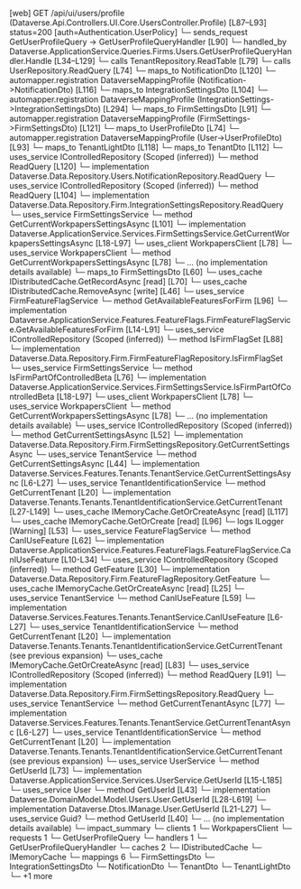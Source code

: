 [web] GET /api/ui/users/profile  (Dataverse.Api.Controllers.UI.Core.UsersController.Profile)  [L87–L93] status=200 [auth=Authentication.UserPolicy]
  └─ sends_request GetUserProfileQuery -> GetUserProfileQueryHandler [L90]
    └─ handled_by Dataverse.ApplicationService.Queries.Firms.Users.GetUserProfileQueryHandler.Handle [L34–L129]
      └─ calls TenantRepository.ReadTable [L79]
      └─ calls UserRepository.ReadQuery [L74]
      └─ maps_to NotificationDto [L120]
        └─ automapper.registration DataverseMappingProfile (Notification->NotificationDto) [L116]
      └─ maps_to IntegrationSettingsDto [L104]
        └─ automapper.registration DataverseMappingProfile (IntegrationSettings->IntegrationSettingsDto) [L294]
      └─ maps_to FirmSettingsDto [L91]
        └─ automapper.registration DataverseMappingProfile (FirmSettings->FirmSettingsDto) [L121]
      └─ maps_to UserProfileDto [L74]
        └─ automapper.registration DataverseMappingProfile (User->UserProfileDto) [L93]
      └─ maps_to TenantLightDto [L118]
      └─ maps_to TenantDto [L112]
      └─ uses_service IControlledRepository<Notification> (Scoped (inferred))
        └─ method ReadQuery [L120]
          └─ implementation Dataverse.Data.Repository.Users.NotificationRepository.ReadQuery
      └─ uses_service IControlledRepository<IntegrationSettings> (Scoped (inferred))
        └─ method ReadQuery [L104]
          └─ implementation Dataverse.Data.Repository.Firm.IntegrationSettingsRepository.ReadQuery
      └─ uses_service FirmSettingsService
        └─ method GetCurrentWorkpapersSettingsAsync [L101]
          └─ implementation Dataverse.ApplicationService.Services.FirmSettingsService.GetCurrentWorkpapersSettingsAsync [L18-L97]
            └─ uses_client WorkpapersClient [L78]
            └─ uses_service WorkpapersClient
              └─ method GetCurrentWorkpapersSettingsAsync [L78]
                └─ ... (no implementation details available)
            └─ maps_to FirmSettingsDto [L60]
            └─ uses_cache IDistributedCache.GetRecordAsync [read] [L70]
            └─ uses_cache IDistributedCache.RemoveAsync [write] [L46]
      └─ uses_service FirmFeatureFlagService
        └─ method GetAvailableFeaturesForFirm [L96]
          └─ implementation Dataverse.ApplicationService.Features.FeatureFlags.FirmFeatureFlagService.GetAvailableFeaturesForFirm [L14-L91]
            └─ uses_service IControlledRepository<FirmFeatureFlag> (Scoped (inferred))
              └─ method IsFirmFlagSet [L88]
                └─ implementation Dataverse.Data.Repository.Firm.FirmFeatureFlagRepository.IsFirmFlagSet
            └─ uses_service FirmSettingsService
              └─ method IsFirmPartOfControlledBeta [L76]
                └─ implementation Dataverse.ApplicationService.Services.FirmSettingsService.IsFirmPartOfControlledBeta [L18-L97]
                  └─ uses_client WorkpapersClient [L78]
                  └─ uses_service WorkpapersClient
                    └─ method GetCurrentWorkpapersSettingsAsync [L78]
                      └─ ... (no implementation details available)
                  └─ uses_service IControlledRepository<FirmSettings> (Scoped (inferred))
                    └─ method GetCurrentSettingsAsync [L52]
                      └─ implementation Dataverse.Data.Repository.Firm.FirmSettingsRepository.GetCurrentSettingsAsync
                  └─ uses_service TenantService
                    └─ method GetCurrentSettingsAsync [L44]
                      └─ implementation Dataverse.Services.Features.Tenants.TenantService.GetCurrentSettingsAsync [L6-L27]
                        └─ uses_service TenantIdentificationService
                          └─ method GetCurrentTenant [L20]
                            └─ implementation Dataverse.Tenants.Tenants.TenantIdentificationService.GetCurrentTenant [L27-L149]
                              └─ uses_cache IMemoryCache.GetOrCreateAsync [read] [L117]
                              └─ uses_cache IMemoryCache.GetOrCreate [read] [L96]
                              └─ logs ILogger<ITenantIdentificationService> [Warning] [L53]
            └─ uses_service FeatureFlagService
              └─ method CanIUseFeature [L62]
                └─ implementation Dataverse.ApplicationService.Features.FeatureFlags.FeatureFlagService.CanIUseFeature [L10-L34]
                  └─ uses_service IControlledRepository<FeatureFlag> (Scoped (inferred))
                    └─ method GetFeature [L30]
                      └─ implementation Dataverse.Data.Repository.Firm.FeatureFlagRepository.GetFeature
                  └─ uses_cache IMemoryCache.GetOrCreateAsync [read] [L25]
            └─ uses_service TenantService
              └─ method CanIUseFeature [L59]
                └─ implementation Dataverse.Services.Features.Tenants.TenantService.CanIUseFeature [L6-L27]
                  └─ uses_service TenantIdentificationService
                    └─ method GetCurrentTenant [L20]
                      └─ implementation Dataverse.Tenants.Tenants.TenantIdentificationService.GetCurrentTenant (see previous expansion)
            └─ uses_cache IMemoryCache.GetOrCreateAsync [read] [L83]
      └─ uses_service IControlledRepository<FirmSettings> (Scoped (inferred))
        └─ method ReadQuery [L91]
          └─ implementation Dataverse.Data.Repository.Firm.FirmSettingsRepository.ReadQuery
      └─ uses_service TenantService
        └─ method GetCurrentTenantAsync [L77]
          └─ implementation Dataverse.Services.Features.Tenants.TenantService.GetCurrentTenantAsync [L6-L27]
            └─ uses_service TenantIdentificationService
              └─ method GetCurrentTenant [L20]
                └─ implementation Dataverse.Tenants.Tenants.TenantIdentificationService.GetCurrentTenant (see previous expansion)
      └─ uses_service UserService
        └─ method GetUserId [L73]
          └─ implementation Dataverse.ApplicationService.Services.UserService.GetUserId [L15-L185]
            └─ uses_service User
              └─ method GetUserId [L43]
                └─ implementation Dataverse.DomainModel.Model.Users.User.GetUserId [L28-L619]
                └─ implementation Dataverse.Dtos.IManage.User.GetUserId [L21-L27]
            └─ uses_service Guid?
              └─ method GetUserId [L40]
                └─ ... (no implementation details available)
  └─ impact_summary
    └─ clients 1
      └─ WorkpapersClient
    └─ requests 1
      └─ GetUserProfileQuery
    └─ handlers 1
      └─ GetUserProfileQueryHandler
    └─ caches 2
      └─ IDistributedCache
      └─ IMemoryCache
    └─ mappings 6
      └─ FirmSettingsDto
      └─ IntegrationSettingsDto
      └─ NotificationDto
      └─ TenantDto
      └─ TenantLightDto
      └─ +1 more

